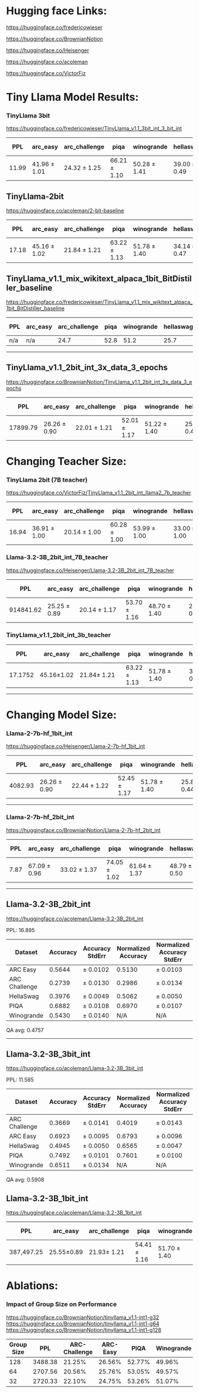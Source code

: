 
# Hugging face Links: 

https://huggingface.co/fredericowieser

https://huggingface.co/BrownianNotion

https://huggingface.co/Heisenger

https://huggingface.co/acoleman

https://huggingface.co/VictorFiz


# Tiny Llama Model Results: 

### TinyLlama 3bit

https://huggingface.co/fredericowieser/TinyLlama_v1.1_3bit_int_3_bit_int

| PPL   | arc_easy         | arc_challenge     | piqa            | winogrande       | hellaswag        | mmlu | QA Avg |
|-------|------------------|-------------------|------------------|------------------|------------------|------|--------|
| 11.99 | 41.96 ± 1.01     | 24.32 ± 1.25      | 66.21 ± 1.10     | 50.28 ± 1.41     | 39.00 ± 0.49     | -    | 44.35  |

## TinyLlama-2bit 

https://huggingface.co/acoleman/2-bit-baseline


| PPL   | arc_easy       | arc_challenge     | piqa           | winogrande     | hellaswag      | mmlu | QA Avg |
|-------|----------------|-------------------|----------------|----------------|----------------|------|--------|
| 17.18 | 45.16 ± 1.02   | 21.84 ± 1.21      | 63.22 ± 1.13   | 51.78 ± 1.40   | 34.14 ± 0.47   | -    | 43.23  |



## TinyLlama_v1.1_mix_wikitext_alpaca_1bit_BitDistiller_baseline

https://huggingface.co/fredericowieser/TinyLlama_v1.1_mix_wikitext_alpaca_1bit_BitDistiller_baseline


| PPL  | arc_easy        | arc_challenge     | piqa           | winogrande      | hellaswag       | mmlu | QA Avg |
|------|------------------|-------------------|------------------|------------------|------------------|------|--------|
| n/a | n/a              | 24.7              | 52.8            | 51.2                |    25.7      | -    | 37.8  |


---


## TinyLlama_v1.1_2bit_int_3x_data_3_epochs

https://huggingface.co/BrownianNotion/TinyLlama_v1.1_2bit_int_3x_data_3_epochs

| PPL      | arc_easy        | arc_challenge    | piqa            | winogrande       | hellaswag       | mmlu | QA Avg |
|----------|------------------|------------------|------------------|------------------|------------------|------|--------|
| 17899.79 | 26.26 ± 0.90     | 22.01 ± 1.21     | 52.01 ± 1.17     | 51.22 ± 1.40     | 25.96 ± 0.44     | -    | 35.49  |



# Changing Teacher Size: 


### TinyLlama 2bit (7B teacher)

https://huggingface.co/VictorFiz/TinyLlama_v1.1_2bit_int_llama2_7b_teacher


| PPL   | arc_easy         | arc_challenge     | piqa            | winogrande       | hellaswag        | mmlu | QA Avg |
|-------|------------------|-------------------|------------------|------------------|------------------|------|--------|
| 16.94 | 36.91 ± 1.00     | 20.14 ± 1.00      | 60.28 ± 1.00     | 53.99 ± 1.00     | 33.00 ± 1.00     | -    | 40.86  |


### Llama-3.2-3B_2bit_int_7B_teacher

https://huggingface.co/Heisenger/Llama-3.2-3B_2bit_int_7B_teacher


| PPL| arc_easy          | arc_challenge     |     piqa    | winogrande    | hellaswag       | mmlu   | QA Avg |
|----|-------------------|-------------------|-------------|---------------|-----------------|--------|--------|
| 914841.62| 25.25 ± 0.89| 20.14 ± 1.17      | 53.70 ± 1.16| 48.70 ± 1.40  | 25.59 ± 0.44    |    -   | 34.68  |

### TinyLlama_v1.1_2bit_int_3b_teacher 

| PPL     | arc_easy        | arc_challenge     | piqa            | winogrande       | hellaswag        | mmlu | QA Avg |
|---------|------------------|-------------------|------------------|------------------|------------------|------|--------|
| 17.1752| 45.16±1.02        |   21.84± 1.21     | 63.22 ± 1.13    | 51.78 ± 1.40     | 34.14 ± 0.47     | -    | 43.23  |

---

# Changing Model Size: 

### Llama-2-7b-hf_1bit_int

https://huggingface.co/Heisenger/Llama-2-7b-hf_1bit_int


| PPL     | arc_easy        | arc_challenge     | piqa            | winogrande       | hellaswag        | mmlu | QA Avg |
|---------|------------------|-------------------|------------------|------------------|------------------|------|--------|
| 4082.93 | 26.26 ± 0.90     | 22.44 ± 1.22      | 52.45 ± 1.17     | 51.78 ± 1.40     | 25.88 ± 0.44     | -    | 35.76  |

---

### Llama-2-7b-hf_2bit_int

https://huggingface.co/BrownianNotion/Llama-2-7b-hf_2bit_int

| PPL  | arc_easy        | arc_challenge     | piqa           | winogrande      | hellaswag       | mmlu | QA Avg |
|------|------------------|-------------------|------------------|------------------|------------------|------|--------|
| 7.87 | 67.09 ± 0.96     | 33.02 ± 1.37      | 74.05 ± 1.02     | 61.64 ± 1.37     | 48.79 ± 0.50     | -    | 56.92  |

---

## Llama-3.2-3B_2bit_int 

https://huggingface.co/acoleman/Llama-3.2-3B_2bit_int


PPL: 16.895

| Dataset        | Accuracy | Accuracy StdErr | Normalized Accuracy | Normalized Accuracy StdErr |
|----------------|----------|------------------|----------------------|-----------------------------|
| ARC Easy       | 0.5644   | ± 0.0102         | 0.5130               | ± 0.0103                    |
| ARC Challenge  | 0.2739   | ± 0.0130         | 0.2986               | ± 0.0134                    |
| HellaSwag      | 0.3976   | ± 0.0049         | 0.5062               | ± 0.0050                    |
| PIQA           | 0.6882   | ± 0.0108         | 0.6970               | ± 0.0107                    |
| Winogrande     | 0.5430   | ± 0.0140         | N/A                  | N/A                         |

QA avg: 0.4757

---

## Llama-3.2-3B_3bit_int

https://huggingface.co/acoleman/Llama-3.2-3B_3bit_int

PPL: 11.585

| Dataset        | Accuracy | Accuracy StdErr | Normalized Accuracy | Normalized Accuracy StdErr |
|----------------|----------|------------------|----------------------|-----------------------------|
| ARC Challenge  | 0.3669   | ± 0.0141         | 0.4019               | ± 0.0143                    |
| ARC Easy       | 0.6923   | ± 0.0095         | 0.6793               | ± 0.0096                    |
| HellaSwag      | 0.4945   | ± 0.0050         | 0.6565               | ± 0.0047                    |
| PIQA           | 0.7492   | ± 0.0101         | 0.7601               | ± 0.0100                    |
| Winogrande     | 0.6511   | ± 0.0134         | N/A                  | N/A                         |

QA avg: 0.5908

## Llama-3.2-3B_1bit_int

https://huggingface.co/acoleman/Llama-3.2-3B_1bit_int

| PPL     | arc_easy        | arc_challenge     | piqa            | winogrande       | hellaswag        | mmlu | QA Avg |
|---------|------------------|-------------------|------------------|------------------|------------------|------|--------|
| 387,497.25| 25.55±0.89    | 21.93± 1.21     | 54.41 ± 1.16    | 51.70 ± 1.40     | 25.42 ± 0.43     | -    | 35.80  |



# Ablations: 


### Impact of Group Size on Performance

https://huggingface.co/BrownianNotion/tinyllama_v1.1-int1-g32
https://huggingface.co/BrownianNotion/tinyllama_v1.1-int1-g64
https://huggingface.co/BrownianNotion/tinyllama_v1.1-int1-g128

| Group Size | PPL     | ARC-Challenge | ARC-Easy | PIQA   | Winogrande | QA Avg |
|------------|---------|----------------|----------|--------|-------------|--------|
| 128        | 3488.38 | 21.25%         | 26.56%   | 52.77% | 49.96%      | 37.63% |
| 64         | 2707.56 | 20.56%         | 25.76%   | 53.05% | 49.57%      | 37.23% |
| 32         | 2720.33 | 22.10%         | 24.75%   | 53.26% | 51.07%      | 37.79% |


